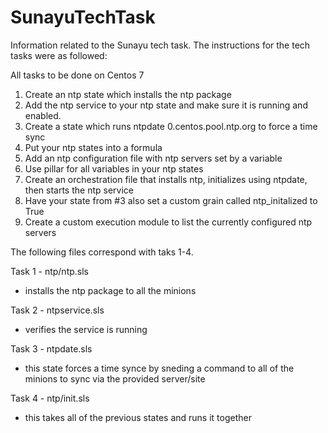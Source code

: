 # SunayuTechTask
Information related to the Sunayu tech task. The instructions for the tech tasks were as followed:

All tasks to be done on Centos 7
1. Create an ntp state which installs the ntp package
2. Add the ntp service to your ntp state and make sure it is running and enabled.
3. Create a state which runs ntpdate 0.centos.pool.ntp.org to force a time sync
4. Put your ntp states into a formula
5. Add an ntp configuration file with ntp servers set by a variable
6. Use pillar for all variables in your ntp states
7. Create an orchestration file that installs ntp, initializes using ntpdate, then starts the ntp service
8. Have your state from #3 also set a custom grain called ntp_initalized to True
9. Create a custom execution module to list the currently configured ntp servers

The following files correspond with taks 1-4. 

Task 1 - ntp/ntp.sls
  - installs the ntp package to all the minions

Task 2 - ntpservice.sls 
  - verifies the service is running 

Task 3 - ntpdate.sls
  - this state forces a time synce by sneding a command to all of the minions to sync via the provided server/site

Task 4 - ntp/init.sls
  - this takes all of the previous states and runs it together
